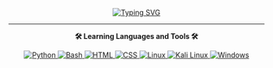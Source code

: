 <p align="center">
  <a href="https://git.io/typing-svg">
    <img src="https://readme-typing-svg.demolab.com?font=Code+New+Roman&pause=1000&color=43E13C&background=FF3AC600&random=false&width=435&lines=Siempre+aprendiendo%2C+siempre+mejorando🚀." alt="Typing SVG">
  </a>
</p>

---

<p align="center">
  <b>🛠 Learning Languages and Tools 🛠</b>
</p>

<p align="center">
  <a href="link_a_tu_python">
    <img src="https://img.shields.io/badge/Python-05122A?style=flat&logo=python&logoColor=ffd544" alt="Python">
  </a>
  <a href="link_a_tu_bash">
    <img src="https://img.shields.io/badge/Bash-05122A?style=flat&logo=gnu-bash&logoColor=89E051" alt="Bash">
  </a>
  <a href="link_a_tu_html">
    <img src="https://img.shields.io/badge/-HTML-05122A?style=flat&logo=html5" alt="HTML">
  </a>
  <a href="link_a_tu_css">
    <img src="https://img.shields.io/badge/-CSS-05122A?style=flat&logo=css3&logoColor=1572B6" alt="CSS">
  </a>
  <a href="link_a_tu_linux">
    <img src="https://img.shields.io/badge/Linux-05122A?style=flat&logo=linux&logoColor=yellow" alt="Linux">
  </a>
  <a href="link_a_tu_kali_linux">
    <img src="https://img.shields.io/badge/Kali_Linux-05122A?style=flat&logo=kali-linux&logoColor=white" alt="Kali Linux">
  </a>
  <a href="link_a_tu_windows">
    <img src="https://img.shields.io/badge/Windows-05122A?style=flat&logo=windows&logoColor=white" alt="Windows">
  </a>
</p>
